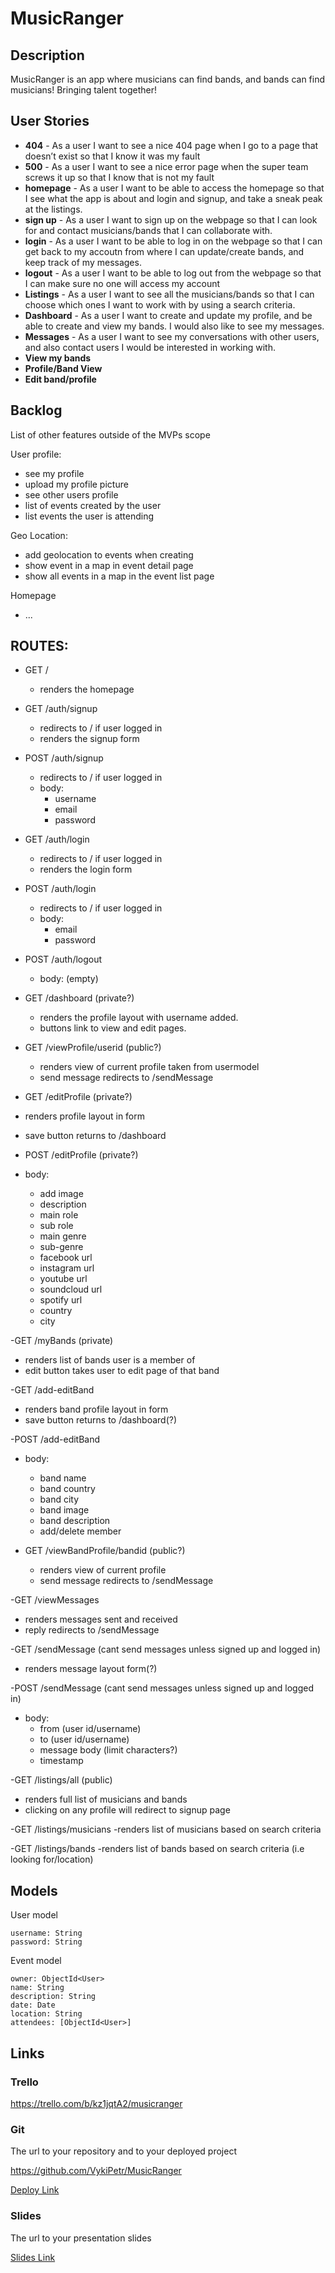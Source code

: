 # MusicRanger

## Description

MusicRanger is an app where musicians can find bands, and bands can find musicians! Bringing talent together!
 
## User Stories

- **404** - As a user I want to see a nice 404 page when I go to a page that doesn’t exist so that I know it was my fault 
- **500** - As a user I want to see a nice error page when the super team screws it up so that I know that is not my fault
- **homepage** - As a user I want to be able to access the homepage so that I see what the app is about and login and signup, and take a sneak peak at the listings. 
- **sign up** - As a user I want to sign up on the webpage so that I can look for and contact musicians/bands that I can collaborate with. 
- **login** - As a user I want to be able to log in on the webpage so that I can get back to my accoutn from where I can update/create bands, and keep track of my messages. 
- **logout** - As a user I want to be able to log out from the webpage so that I can make sure no one will access my account
- **Listings** - As a user I want to see all the musicians/bands so that I can choose which ones I want to work with by using a search criteria. 
- **Dashboard** - As a user I want to create and update my profile, and be able to create and view my bands.  I would also like to see my messages.
- **Messages** - As a user I want to see my conversations with other users, and also contact users I would be interested in working with.
- **View my bands** 
- **Profile/Band View** 
- **Edit band/profile**

## Backlog

List of other features outside of the MVPs scope

User profile:
- see my profile
- upload my profile picture
- see other users profile
- list of events created by the user
- list events the user is attending

Geo Location:
- add geolocation to events when creating
- show event in a map in event detail page
- show all events in a map in the event list page

Homepage
- ...


## ROUTES:

- GET / 
  - renders the homepage

- GET /auth/signup
  - redirects to / if user logged in
  - renders the signup form 

- POST /auth/signup
  - redirects to / if user logged in
  - body:
    - username
    - email
    - password

- GET /auth/login
  - redirects to / if user logged in
  - renders the login form 

- POST /auth/login
  - redirects to / if user logged in
  - body:
    - email
    - password

- POST /auth/logout
  - body: (empty)

- GET /dashboard (private?)
  - renders the profile layout with username added. 
  - buttons link to view and edit pages.

- GET /viewProfile/userid (public?)
  - renders view of current profile taken from usermodel
  - send message redirects to /sendMessage

- GET /editProfile (private?)
 - renders profile layout in form
 - save button returns to /dashboard

- POST /editProfile (private?)
 - body: 
   - add image
   - description
   - main role
   - sub role
   - main genre
   - sub-genre
   - facebook url
   - instagram url 
   - youtube url
   - soundcloud url
   - spotify url
   - country 
   - city

-GET /myBands (private)
 - renders list of bands user is a member of
 - edit button takes user to edit page of that band

-GET /add-editBand
 - renders band profile layout in form
 - save button returns to /dashboard(?)

-POST /add-editBand
 - body: 
   - band name
   - band country
   - band city
   - band image
   - band description
   - add/delete member

- GET /viewBandProfile/bandid (public?)
  - renders view of current profile
  - send message redirects to /sendMessage

-GET /viewMessages
 - renders messages sent and received 
 - reply redirects to /sendMessage

-GET /sendMessage  (cant send messages unless signed up and logged in)
 - renders message layout form(?)
 
-POST /sendMessage (cant send messages unless signed up and logged in)
 - body: 
   - from (user id/username)
   - to (user id/username)
   - message body (limit characters?)
   - timestamp


-GET /listings/all  (public)
 - renders full list of musicians and bands
 - clicking on any profile will redirect to signup page

-GET /listings/musicians 
 -renders list of musicians based on search criteria

-GET /listings/bands
 -renders list of bands based on search criteria (i.e looking for/location) 


 ## Models

User model
 
```
username: String
password: String
```

Event model

```
owner: ObjectId<User>
name: String
description: String
date: Date
location: String
attendees: [ObjectId<User>]
``` 

## Links

### Trello

https://trello.com/b/kz1jqtA2/musicranger

### Git

The url to your repository and to your deployed project

https://github.com/VykiPetr/MusicRanger

[Deploy Link](http://heroku.com)

### Slides

The url to your presentation slides

[Slides Link](http://slides.com)

